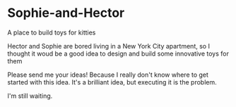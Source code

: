 # Sophie-and-Hector
A place to build toys for kitties

Hector and Sophie are bored living in a New York City apartment, so I thought it woud be a good idea to design and build some innovative toys for them

Please send me your ideas!
Because I really don't know where to get started with this idea.
It's a brilliant idea, but executing it is the problem.

I'm still waiting.
